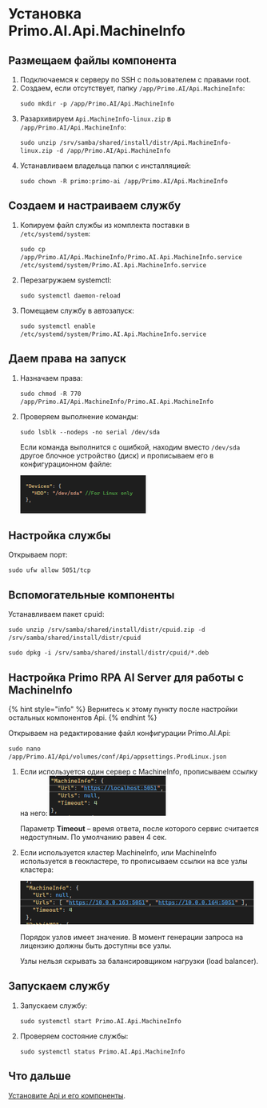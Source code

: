 # Установка Primo.AI.Api.MachineInfo 

## Размещаем файлы компонента
1. Подключаемся к серверу по SSH с пользователем с правами root. 
1. Создаем, если отсутствует, папку `/app/Primo.AI/Api.MachineInfo`:
   ```
   sudo mkdir -p /app/Primo.AI/Api.MachineInfo
   ```
1. Разархивируем `Api.MachineInfo-linux.zip` в `/app/Primo.AI/Api.MachineInfo`:
   ``` 
   sudo unzip /srv/samba/shared/install/distr/Api.MachineInfo-linux.zip -d /app/Primo.AI/Api.MachineInfo
   ```
1. Устанавливаем владельца папки с инсталляцией:
   ```
   sudo chown -R primo:primo-ai /app/Primo.AI/Api.MachineInfo
   ```

## Создаем и настраиваем службу
	 
1. Копируем файл службы из комплекта поставки в `/etc/systemd/system`:
   ```
   sudo cp /app/Primo.AI/Api.MachineInfo/Primo.AI.Api.MachineInfo.service /etc/systemd/system/Primo.AI.Api.MachineInfo.service
   ```
1. Перезагружаем systemctl:
   ```
   sudo systemctl daemon-reload	
   ```
1. Помещаем службу в автозапуск:
   ```
   sudo systemctl enable /etc/systemd/system/Primo.AI.Api.MachineInfo.service
   ```
	
## Даем права на запуск

1. Назначаем права:
   ```
   sudo chmod -R 770 /app/Primo.AI/Api.MachineInfo/Primo.AI.Api.MachineInfo
   ```
1. Проверяем выполнение команды:
   ```
   sudo lsblk --nodeps -no serial /dev/sda
   ```

   Если команда выполнится с ошибкой, находим вместо `/dev/sda` другое блочное устройство (диск) и прописываем его в конфигурационном файле:
 
   ![](<../../../../../.gitbook/assets1/primo-ai/install/MachineInfo/MachineInfo-devices.png>)


## Настройка службы
Открываем порт:
```
sudo ufw allow 5051/tcp
```

## Вспомогательные компоненты
Устанавливаем пакет cpuid:
```
sudo unzip /srv/samba/shared/install/distr/cpuid.zip -d /srv/samba/shared/install/distr/cpuid
```
```
sudo dpkg -i /srv/samba/shared/install/distr/cpuid/*.deb
```

## Настройка Primo RPA AI Server для работы с MachineInfo

{% hint style="info" %} Вернитесь к этому пункту после настройки остальных компонентов Api. {% endhint %}

Открываем на редактирование файл конфигурации Primo.AI.Api:
```
sudo nano /app/Primo.AI/Api/volumes/conf/Api/appsettings.ProdLinux.json
```

1. Если используется один сервер с MachineInfo, прописываем ссылку на него:
   ![](<../../../../../.gitbook/assets1/primo-ai/install/MachineInfo/MachineInfo-4.png>)
 
   Параметр **Timeout** – время ответа, после которого сервис считается недоступным. По умолчанию равен 4 сек.

2. Если используется кластер MachineInfo, или MachineInfo используется в геокластере, то прописываем ссылки на все узлы кластера:

   ![](<../../../../../.gitbook/assets1/primo-ai/install/MachineInfo/MachineInfo-5.png>)

   Порядок узлов имеет значение. В момент генерации запроса на лицензию должны быть доступны все узлы. 

   Узлы нельзя скрывать за балансировщиком нагрузки (load balancer).


## Запускаем службу

1. Запускаем службу:
   ```
   sudo systemctl start Primo.AI.Api.MachineInfo
   ```
1. Проверяем состояние службы:
   ```
   sudo systemctl status Primo.AI.Api.MachineInfo
   ```

## Что дальше

[Установите Api и его компоненты](https://docs.primo-rpa.ru/primo-rpa/primo-rpa-ai-server/installing/linux/server-machine/server-with-docker/installing-api).
